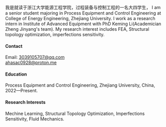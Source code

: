 
我是就读于浙江大学能源工程学院，过程装备与控制工程的一名大四学生，
I am a senior student majoring in Process Equipment and Control Engineering at College of Energy Engineering, Zhejiang University. I work as a research intern in Institute of Advanced Equipment with PhD Keming Li(Academician Zheng Jinyang's team). My research interest includes FEA, Structural topology optimization, imperfections sensitivity.

#### Contact

Email: 3039105707@qq.com\
ahasac0928@proton.me

#### Education
Process Equipment and Control Engineering, Zhejiang University, China, 2022—Present.

#### Research Interests
Mechine Learning, Structural Topology Optimization, Imperfections Sensitivity, Fluid Mechanics.
